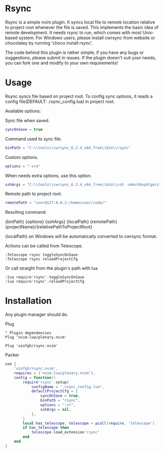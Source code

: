 <!-- Finish README -->
# Rsync
Rsync is a simple nvim plugin. It syncs local file to remote location relative to project root whenever the file is saved. This implements the basic idea of remote development. It needs rsync to run, which comes with most Unix-based system. For Windows users, please install cwrsync from website or chocolatey by running 'choco install rsync'.

The code behind this plugin is rather simple, if you have any bugs or suggestions, please submit in issues. If the plugin doesn't suit your needs, you can fork one and modify to your own requirements!

# Usage
Rsync syncs file based on project root.
To config sync options, it reads a config file(DEFAULT: .rsync_config.lua) in project root.

Available options:

Sync file when saved.
```lua
syncOnSave = true
```

Command used to sync file.
```lua
binPath = "C:\\tools\\cwrsync_6.2.4_x64_free\\bin\\rsync"
```

Custom options.
```lua
options = "-vre"
```

When needs extra options, use this option.
```lua
sshArgs = "C:\\tools\\cwrsync_6.2.4_x64_free\\bin\\ssh -oHostKeyAlgorithms=+ssh-rsa -oPubkeyAcceptedKeyTypes=+ssh-rsa -p 32200"
```

Remote path to project root.
```lua
remotePath = "user@127.0.0.2:/home/user/code/"
```

Resulting command:

{binPath} {options} {sshArgs} {localPath} {remotePath}{projectName}/{relativePathToProjectRoot}

{localPath} on Windows will be automatically converted to cwrsync format.

Actions can be called from Telescope.
```viml
:Telescope rsync toggleSyncOnSave
:Telescope rsync reloadProjectCfg
```

Or call straight from the plugin's path with lua
```viml
:lua require'rsync'.toggleSyncOnSave
:lua require'rsync'.reloadProjectCfg
```

# Installation
Any plugin manager should do.

Plug
```viml
" Plugin dependencies
Plug 'nvim-lua/plenary.nvim'

Plug 'uiofgh/rsync.nvim'
```

Packer
```lua
use {
	'uiofgh/rsync.nvim',
	requires = {'nvim-lua/plenary.nvim'},
	config = function()
		require'rsync'.setup{
			configName = ".rsync_config.lua",
			defaultProjectCfg = {
				syncOnSave = true,
				binPath = "rsync",
				options = "-vr",
				sshArgs = nil,
			},
		}
		local has_telescope, telescope = pcall(require, 'telescope')
		if has_telescope then
			telescope.load_extension'rsync'
		end
	end
}
```
